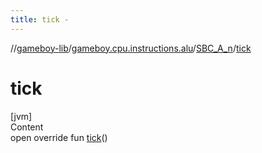 ```yaml
---
title: tick -
---
```

//[gameboy-lib](../../index.md)/[gameboy.cpu.instructions.alu](../index.md)/[SBC_A_n](index.md)/[tick](tick.md)



# tick  
[jvm]  
Content  
open override fun [tick](tick.md)()  



